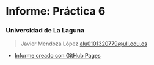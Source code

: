 # Informe: Práctica 6
### Universidad de La Laguna
> Javier Mendoza López
> alu0101320779@ull.edu.es 
- [Informe creado con GitHub Pages](https://ull-esit-inf-dsi-2122.github.io/ull-esit-inf-dsi-21-22-prct06-generics-solid-alu0101320779/)
